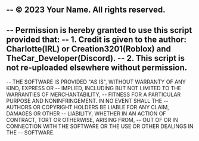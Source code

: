 -- © 2023 Your Name. All rights reserved.
--
-- Permission is hereby granted to use this script provided that:
-- 1. Credit is given to the author: Charlotte(IRL) or Creation3201(Roblox) and TheCar_Developer(Discord).
-- 2. This script is not re-uploaded elsewhere without permission.
--
-- THE SOFTWARE IS PROVIDED "AS IS", WITHOUT WARRANTY OF ANY KIND, EXPRESS OR
-- IMPLIED, INCLUDING BUT NOT LIMITED TO THE WARRANTIES OF MERCHANTABILITY,
-- FITNESS FOR A PARTICULAR PURPOSE AND NONINFRINGEMENT. IN NO EVENT SHALL THE
-- AUTHORS OR COPYRIGHT HOLDERS BE LIABLE FOR ANY CLAIM, DAMAGES OR OTHER
-- LIABILITY, WHETHER IN AN ACTION OF CONTRACT, TORT OR OTHERWISE, ARISING FROM,
-- OUT OF OR IN CONNECTION WITH THE SOFTWARE OR THE USE OR OTHER DEALINGS IN THE
-- SOFTWARE.
